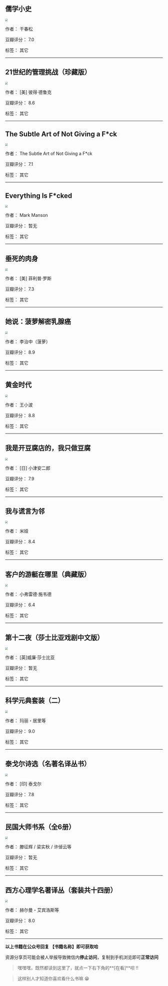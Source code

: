 ## 儒学小史

<img src="https://www.aibooks.cc/wp-content/uploads/2019/09/2019091205100758.jpg" style="zoom:50%;" />

作者： 干春松

豆瓣评分：  7.0

标签： 其它


---

## 21世纪的管理挑战（珍藏版）

<img src="https://www.aibooks.cc/wp-content/uploads/2019/09/2019091205033964.jpg" style="zoom:50%;" />

作者： [美] 彼得·德鲁克

豆瓣评分：  8.6

标签： 其它


---

## The Subtle Art of Not Giving a F*ck

<img src="https://www.aibooks.cc/wp-content/uploads/2019/09/2019091204575870.jpg" style="zoom:50%;" />

作者： The Subtle Art of Not Giving a F*ck

豆瓣评分：  7.1

标签： 其它


---

## Everything Is F*cked

<img src="https://www.aibooks.cc/wp-content/uploads/2019/09/2019091204500012.jpg" style="zoom:50%;" />

作者： Mark Manson

豆瓣评分：  暂无

标签： 其它


---

## 垂死的肉身

<img src="https://www.aibooks.cc/wp-content/uploads/2019/09/2019091114534493.jpg" style="zoom:50%;" />

作者： [美] 菲利普·罗斯

豆瓣评分：  7.3

标签： 其它


---

## 她说：菠萝解密乳腺癌

<img src="https://www.aibooks.cc/wp-content/uploads/2019/09/2019091114465164.jpg" style="zoom:50%;" />

作者： 李治中（菠萝）

豆瓣评分：  8.9

标签： 其它


---

## 黄金时代

<img src="https://www.aibooks.cc/wp-content/uploads/2019/09/2019091114420934.jpg" style="zoom:50%;" />

作者： 王小波

豆瓣评分：  8.8

标签： 其它


---

## 我是开豆腐店的，我只做豆腐

<img src="https://www.aibooks.cc/wp-content/uploads/2019/09/2019091114345653.jpg" style="zoom:50%;" />

作者： [日] 小津安二郎

豆瓣评分：  7.9

标签： 其它


---

## 我与谎言为邻

<img src="https://www.aibooks.cc/wp-content/uploads/2019/09/2019091114304738.jpg" style="zoom:50%;" />

作者： 米娅

豆瓣评分：  8.4

标签： 其它


---

## 客户的游艇在哪里（典藏版）

<img src="https://www.aibooks.cc/wp-content/uploads/2019/09/2019091114255650.jpg" style="zoom:50%;" />

作者： 小弗雷德·施韦德

豆瓣评分：  6.4

标签： 其它


---

## 第十二夜（莎士比亚戏剧中文版）

<img src="https://www.aibooks.cc/wp-content/uploads/2019/09/2019091111110065.jpg" style="zoom:50%;" />

作者： [英]威廉·莎士比亚

豆瓣评分：  暂无

标签： 其它


---

## 科学元典套装（二）

<img src="https://www.aibooks.cc/wp-content/uploads/2019/09/2019091110544887.jpg" style="zoom:50%;" />

作者： 玛丽・居里等

豆瓣评分：  9.0

标签： 其它


---

## 泰戈尔诗选（名著名译丛书）

<img src="https://www.aibooks.cc/wp-content/uploads/2019/09/2019091110472063.jpeg" style="zoom:50%;" />

作者： [印] 泰戈尔

豆瓣评分：  7.8

标签： 其它


---

## 民国大师书系（全6册）

<img src="https://www.aibooks.cc/wp-content/uploads/2019/09/201909110708254.jpg" style="zoom:50%;" />

作者： 滕征辉 / 梁实秋 / 许倬云等

豆瓣评分：  暂无

标签： 其它


---

## 西方心理学名著译丛（套装共十四册）

<img src="https://www.aibooks.cc/wp-content/uploads/2019/09/2019091106574861.jpg" style="zoom:50%;" />

作者： 赫尔曼・艾宾浩斯等

豆瓣评分：  8.0

标签： 其它


---


**以上书籍在公众号回复 【书籍名称】即可获取哈** 


资源分享页可能会被人举报导致微信内**停止访问**，复制到手机浏览即可**正常访问**


> 嘿嘿嘿，既然都读到这里了，就点一下右下角的**[在看]**呗 !!

> 

> 这样别人才知道你喜欢看什么书嘛 😁


